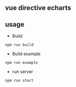 ## vue directive echarts

## usage

* Build

```node
npm run build
```

* Build example

```node
npm run example
```

* run server

```node
npm run start
```